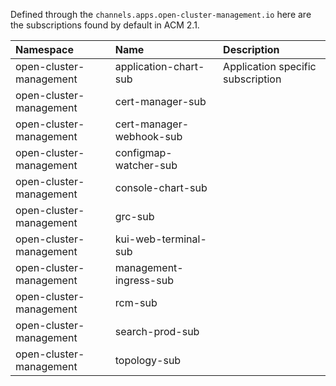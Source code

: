 Defined through the `channels.apps.open-cluster-management.io` here are the subscriptions found by default in ACM 2.1.

| Namespace                           | Name       | Description                                  |
|:----------------------------------- |:---------- |:-------------------------------              |
|open-cluster-management              | application-chart-sub | Application specific subscription |                 
open-cluster-management   | cert-manager-sub           |  |            
open-cluster-management   | cert-manager-webhook-sub   |   |          
open-cluster-management   | configmap-watcher-sub      |   |         
open-cluster-management   | console-chart-sub          |   |          
open-cluster-management   | grc-sub                    |   |          
open-cluster-management   | kui-web-terminal-sub       |   |          
open-cluster-management   | management-ingress-sub     |   |          
open-cluster-management   | rcm-sub                    |   |          
open-cluster-management   | search-prod-sub            |   |          
open-cluster-management   | topology-sub               |   |